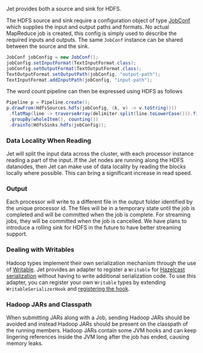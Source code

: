 Jet provides both a source and sink for HDFS.

The HDFS source and sink require a configuration object of type
[JobConf](https://hadoop.apache.org/docs/r2.7.3/api/org/apache/hadoop/mapred/JobConf.html)
which supplies the input and output paths and formats. No actual
MapReduce job is created, this config is simply used to describe the
required inputs and outputs. The same `JobConf` instance can be shared
between the source and the sink.

```java
JobConf jobConfig = new JobConf();
jobConfig.setInputFormat(TextInputFormat.class);
jobConfig.setOutputFormat(TextOutputFormat.class);
TextOutputFormat.setOutputPath(jobConfig, "output-path");
TextInputFormat.addInputPath(jobConfig, "input-path");
```        

The word count pipeline can then be expressed using HDFS as follows

```Java
Pipeline p = Pipeline.create();
p.drawFrom(HdfsSources.hdfs(jobConfig, (k, v) -> v.toString()))
 .flatMap(line -> traverseArray(delimiter.split(line.toLowerCase())).filter(w -> !w.isEmpty()))
 .groupBy(wholeItem(), counting())
 .drainTo(HdfsSinks.hdfs(jobConfig));
```

### Data Locality When Reading

Jet will split the input data across the cluster, with each processor
instance reading a part of the input. If the Jet nodes are running along
the HDFS datanodes, then Jet can make use of data locality by reading
the blocks locally where possible. This can bring a significant increase
in read speed.

### Output

Each processor will write to a different file in the output folder
identified by the unique processor id. The files will be in a temporary
state until the job is completed and will be committed when the job is
complete. For streaming jobs, they will be committed when the job is
cancelled. We have plans to introduce a rolling sink for HDFS in the future
to have better streaming support.

### Dealing with Writables

Hadoop types implement their own serialization mechanism through the use
of [Writable](https://hadoop.apache.org/docs/stable/api/org/apache/hadoop/io/Writable.html).
Jet provides an adapter to register a `Writable` for
[Hazelcast serialization](http://docs.hazelcast.org/docs/3.9/manual/html-single/index.html#serialization)
without having to write additional serialization code. To use this
adapter, you can register your own `Writable` types by extending
`WritableSerializerHook` and
[registering the hook](http://docs.hazelcast.org/docs/3.9/manual/html-single/index.html#serialization-configuration-wrap-up).

### Hadoop JARs and Classpath

When submitting JARs along with a Job, sending Hadoop JARs should be
avoided and instead Hadoop JARs should be present on the classpath of
the running members. Hadoop JARs contain some JVM hooks and can keep
lingering references inside the JVM long after the job has ended,
causing memory leaks.
